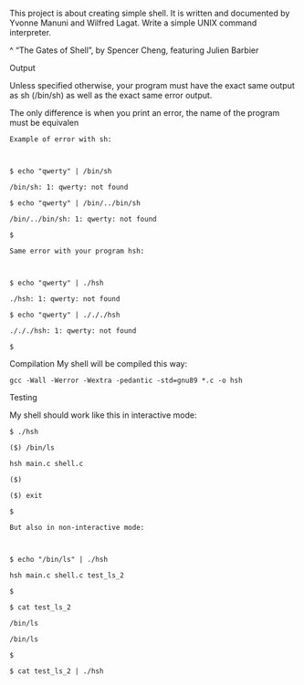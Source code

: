This project is about creating simple shell. It is written and documented by Yvonne Manuni and Wilfred Lagat.
Write a simple UNIX command interpreter.







^ “The Gates of Shell”, by Spencer Cheng, featuring Julien Barbier

Output

Unless specified otherwise, your program must have the exact same output as sh (/bin/sh) as well as the exact same error output.

The only difference is when you print an error, the name of the program must be equivalen

	Example of error with sh:



	$ echo "qwerty" | /bin/sh

	/bin/sh: 1: qwerty: not found

	$ echo "qwerty" | /bin/../bin/sh

	/bin/../bin/sh: 1: qwerty: not found

	$

	Same error with your program hsh:



	$ echo "qwerty" | ./hsh

	./hsh: 1: qwerty: not found

	$ echo "qwerty" | ./././hsh

	./././hsh: 1: qwerty: not found

	$


Compilation
My shell will be compiled this way:



	gcc -Wall -Werror -Wextra -pedantic -std=gnu89 *.c -o hsh

Testing

My shell should work like this in interactive mode:



	$ ./hsh

	($) /bin/ls

	hsh main.c shell.c

	($)

	($) exit

	$

	But also in non-interactive mode:



	$ echo "/bin/ls" | ./hsh

	hsh main.c shell.c test_ls_2

	$

	$ cat test_ls_2

	/bin/ls

	/bin/ls

	$

	$ cat test_ls_2 | ./hsh
